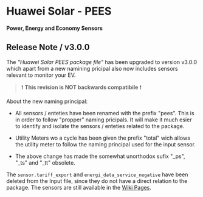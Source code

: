 # Huawei Solar - PEES

**Power, Energy and Economy Sensors**

## Release Note / v3.0.0

The *"Huawei Solar PEES package file"* has been upgraded to version v3.0.0 which apart from a new namining pricipal also now includes sensors relevant to monitor your EV.

> :exclamation: **This revision is NOT backwards compatibile** :exclamation:

About the new naming principal:

* All sensors / enteties have been renamed with the prefix "pees". This is in order to follow "propper" naming pricipals. It will make it much esier to identify and isolate the sensors / enteties related to the package.

* Utility Meters wo a cycle has been given the prefix "total" wich allows the utility meter to follow the naming principal used for the input sensor.

* The above change has made the somewhat unorthodox sufix "_ps", "_ts" and "_tt" obsolete.

The `sensor.tariff_export` and `energi_data_service_negative` have been deleted from the Input file, since they do not have a direct relation to the package. The sensors are still available in the [Wiki Pages](https://github.com/JensenNick/huawei_solar_pees/wiki/4.-Electricity-Tariffs-and-Price#extras).
